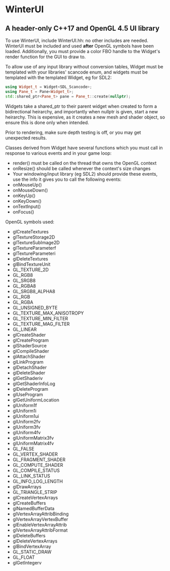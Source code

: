 # WinterUI
A header-only C++17 and OpenGL 4.5 UI library
-
To use WinterUI, include WinterUI.hh: no other includes are needed.
WinterUI must be included and used <b>after</b> OpenGL symbols have been loaded.
Additionally, you must provide a color FBO handle to the Widget's render function for the GUI to draw to.

To allow use of any input library without conversion tables, Widget must be templated with your libraries' scancode enum, and widgets must be templated with the templated Widget,
eg for SDL2:
```cpp
using Widget_t = Widget<SDL_Scancode>;
using Pane_t = Pane<Widget_t>;
std::shared_ptr<Pane_t> pane = Pane_t::create(nullptr);
```
Widgets take a shared_ptr to their parent widget when created to form a bidirectional heirarchy, and importantly when nullptr is given, start a new heirarchy.
This is expensive, as it creates a new mesh and shader object, so ensure this is done only when intended.

Prior to rendering, make sure depth testing is off, or you may get unexpected results.

Classes derived from Widget have several functions which you must call in response to various events and in your game loop:
- render() must be called on the thread that owns the OpenGL context
- onResize() should be called whenever the context's size changes
- Your windowing/input library (eg SDL2) should provide these events, use the info it gives you to call the following events:
- onMouseUp()
- onMouseDown()
- onKeyUp()
- onKeyDown()
- onTextInput()
- onFocus()

OpenGL symbols used:

- glCreateTextures
- glTextureStorage2D
- glTextureSubImage2D
- glTextureParameterf
- glTextureParameteri
- glDeleteTextures
- glBindTextureUnit
- GL_TEXTURE_2D
- GL_RGB8
- GL_SRGB8
- GL_RGBA8
- GL_SRGB8_ALPHA8
- GL_RGB
- GL_RGBA
- GL_UNSIGNED_BYTE
- GL_TEXTURE_MAX_ANISOTROPY
- GL_TEXTURE_MIN_FILTER
- GL_TEXTURE_MAG_FILTER
- GL_LINEAR
- glCreateShader
- glCreateProgram
- glShaderSource
- glCompileShader
- glAttachShader
- glLinkProgram
- glDetachShader
- glDeleteShader
- glGetShaderiv
- glGetShaderInfoLog
- glDeleteProgram
- glUseProgram
- glGetUniformLocation
- glUniform1f
- glUniform1i
- glUniform1ui
- glUniform2fv
- glUniform3fv
- glUniform4fv
- glUniformMatrix3fv
- glUniformMatrix4fv
- GL_FALSE
- GL_VERTEX_SHADER
- GL_FRAGMENT_SHADER
- GL_COMPUTE_SHADER
- GL_COMPILE_STATUS
- GL_LINK_STATUS
- GL_INFO_LOG_LENGTH
- glDrawArrays
- GL_TRIANGLE_STRIP
- glCreateVertexArrays
- glCreateBuffers
- glNamedBufferData
- glVertexArrayAttribBinding
- glVertexArrayVertexBuffer
- glEnableVertexArrayAttrib
- glVertexArrayAttribFormat
- glDeleteBuffers
- glDeleteVertexArrays
- glBindVertexArray
- GL_STATIC_DRAW
- GL_FLOAT
- glGetIntegerv
